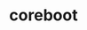 ---
facebook: https://facebook.com/coreboot
git: https://github.com/coreboot
logohandle: coreboot
sort: coreboot
title: coreboot
twitter: https://x.com/coreboot_org
website: https://coreboot.org/
youtube: https://youtube.com/channel/UCviiVAz65y6EiFLITbLG81w/videos
---